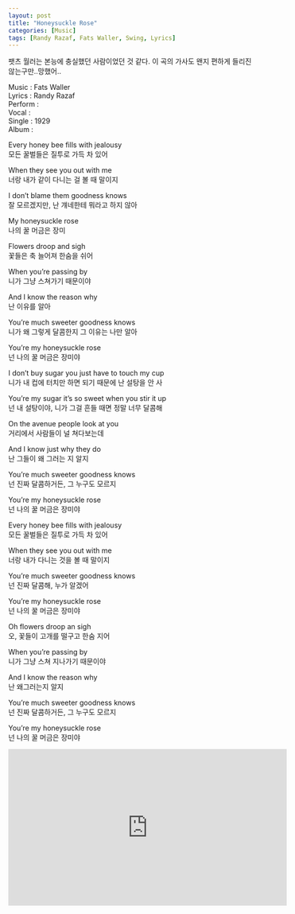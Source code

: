 ```yaml
---
layout: post
title: "Honeysuckle Rose"
categories: [Music]
tags: [Randy Razaf, Fats Waller, Swing, Lyrics]
---
```


팻츠 월러는 본능에 충실했던 사람이었던 것 같다. 이 곡의 가사도 왠지 편하게 들리진 않는구만..망했어..

Music : Fats Waller  
Lyrics : Randy Razaf  
Perform :    
Vocal :   
Single : 1929   
Album :   

Every honey bee fills with jealousy  
모든 꿀벌들은 질투로 가득 차 있어  

When they see you out with me  
너랑 내가 같이 다니는 걸 볼 때 말이지  

I don’t blame them goodness knows  
잘 모르겠지만, 난 걔네한테 뭐라고 하지 않아  

My honeysuckle rose  
나의 꿀 머금은 장미  

Flowers droop and sigh  
꽃들은 축 늘어져 한숨을 쉬어  

When you’re passing by  
니가 그냥 스쳐가기 때문이야  

And I know the reason why  
난 이유를 알아  

You’re much sweeter goodness knows  
니가 왜 그렇게 달콤한지 그 이유는 나만 알아  

You’re my honeysuckle rose  
넌 나의 꿀 머금은 장미야  

I don’t buy sugar you just have to touch my cup  
니가 내 컵에 터치만 하면 되기 때문에 난 설탕을 안 사  

You’re my sugar it’s so sweet when you stir it up  
넌 내 설탕이야, 니가 그걸 흔들 때면 정말 너무 달콤해  

On the avenue people look at you  
거리에서 사람들이 널 쳐다보는데  

And I know just why they do  
난 그들이 왜 그러는 지 알지  

You’re much sweeter goodness knows  
넌 진짜 달콤하거든, 그 누구도 모르지  

You’re my honeysuckle rose  
넌 나의 꿀 머금은 장미야  

Every honey bee fills with jealousy  
모든 꿀벌들은 질투로 가득 차 있어  

When they see you out with me  
너랑 내가 다니는 것을 볼 때 말이지  

You’re much sweeter goodness knows  
넌 진짜 달콤해, 누가 알겠어  

You’re my honeysuckle rose  
넌 나의 꿀 머금은 장미야  

Oh flowers droop an sigh  
오, 꽃들이 고개를 떨구고 한숨 지어  

When you’re passing by  
니가 그냥 스쳐 지나가기 때문이야  

And I know the reason why  
난 왜그러는지 알지  

You’re much sweeter goodness knows  
넌 진짜 달콤하거든, 그 누구도 모르지  

You’re my honeysuckle rose  
넌 나의 꿀 머금은 장미야  

<iframe width="560" height="315" src="https://www.youtube.com/embed/-7zm8v9reDo" title="YouTube video player" frameborder="0" allow="accelerometer; autoplay; clipboard-write; encrypted-media; gyroscope; picture-in-picture" allowfullscreen></iframe>
